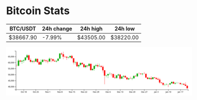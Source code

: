 # Bitcoin Stats

BTC/USDT|24h change|24h high|24h low|
|---|---|---|---|
|$38667.90|-7.99%|$43505.00|$38220.00|

<img src="./chart.svg">
